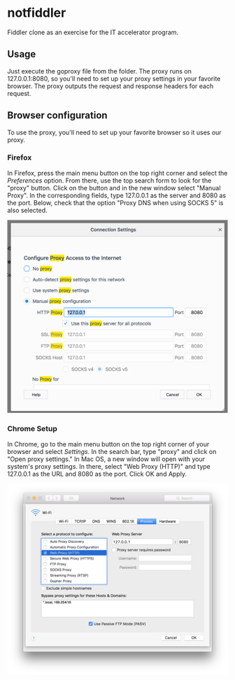 # notfiddler
Fiddler clone as an exercise for the IT accelerator program.

## Usage

Just execute the goproxy file from the folder. The proxy runs on 127.0.0.1:8080, so you'll need to set up your proxy settings in your favorite browser. The proxy outputs the request and response headers for each request.

## Browser configuration

To use the proxy, you'll need to set up your favorite browser so it uses our proxy.

### Firefox

In Firefox, press the main menu button on the top right corner and select the *Preferences* option. From there, use the top search form to look for the "proxy" button. Click on the button and in the new window select "Manual Proxy". In the corresponding fields, type 127.0.0.1 as the server and 8080 as the port. Below, check that the option "Proxy DNS when using SOCKS 5" is also selected.

![Firefox Setup](/imgs/firefox.png?raw=true "Firefox Setup")

### Chrome Setup

In Chrome, go to the main menu button on the top right corner of your browser and select *Settings*. In the search bar, type "proxy" and click on "Open proxy settings." In Mac OS, a new window will open with your system's proxy settings. In there, select "Web Proxy (HTTP)" and type 127.0.0.1 as the URL and 8080 as the port. Click OK and Apply.

![Chrome Setup in Mac OS](/imgs/chromemac.png?raw=true "Chrome setup in Mac OS")
